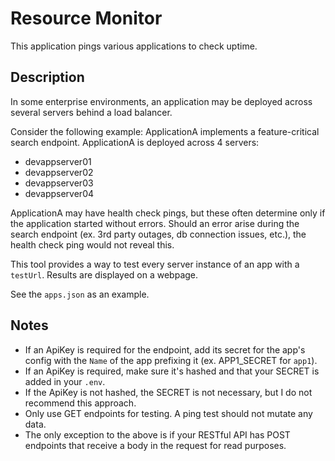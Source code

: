 # Resource Monitor

This application pings various applications to check uptime.

## Description

In some enterprise environments, an application may be deployed across several servers behind a load balancer. 

Consider the following example: ApplicationA implements a feature-critical search endpoint. ApplicationA is deployed across 4 servers:

- devappserver01
- devappserver02
- devappserver03
- devappserver04

ApplicationA may have health check pings, but these often determine only if the application started without errors. Should an error arise during the search endpoint (ex. 3rd party outages, db connection issues, etc.), the health check ping would not reveal this.

This tool provides a way to test every server instance of an app with a `testUrl`. Results are displayed on a webpage.

See the `apps.json` as an example.

## Notes

- If an ApiKey is required for the endpoint, add its secret for the app's config with the `Name` of the app prefixing it (ex. APP1_SECRET for `app1`).
- If an ApiKey is required, make sure it's hashed and that your SECRET is added in your `.env`.
- If the ApiKey is not hashed, the SECRET is not necessary, but I do not recommend this approach.
- Only use GET endpoints for testing. A ping test should not mutate any data.
- The only exception to the above is if your RESTful API has POST endpoints that receive a body in the request for read purposes.